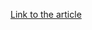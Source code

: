 [Link to the article](https://www.crowdstrike.com/blog/meet-crowdstrikes-adversary-of-the-month-for-june-mustang-panda/)
